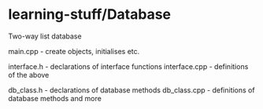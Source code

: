# learning-stuff/Database
Two-way list database

main.cpp	    - create objects, initialises etc.

interface.h   - declarations of interface functions
interface.cpp - definitions of the above

db_class.h    - declarations of database methods
db_class.cpp  - definitions of database methods and more

